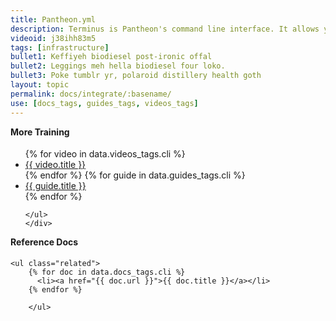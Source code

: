 ```yaml
---
title: Pantheon.yml
description: Terminus is Pantheon's command line interface. It allows you to do everything in a terminal that you can do in the Dashboard. It is useful for scripting, automation, and integration.
videoid: j38ihh83m5
tags: [infrastructure]
bullet1: Keffiyeh biodiesel post-ironic offal
bullet2: Leggings meh hella biodiesel four loko.
bullet3: Poke tumblr yr, polaroid distillery health goth
layout: topic
permalink: docs/integrate/:basename/
use: [docs_tags, guides_tags, videos_tags]
---
```

  <div class="col-md-8">
  <div class="row">
  <h4 style="margin-top:0;">More Training</h4>
    <ul class="top-docs top-docs-2col">
    {% for video in data.videos_tags.cli %}
      <li><a href="{{ video.url }}"><i class="fa fa-video-camera"></i>   {{ video.title }}</a></li>
    {% endfor %}
    {% for guide in data.guides_tags.cli %}
    <li><a href="{{ guide.url }}">{{ guide.title }}</a></li>
    {% endfor %}


    </ul>
    </div>

  </div>

  <div class="col-md-4">
    <h4 style="margin-top:0;">Reference Docs</h4>

    <ul class="related">
        {% for doc in data.docs_tags.cli %}
          <li><a href="{{ doc.url }}">{{ doc.title }}</a></li>
        {% endfor %}

        </ul>

  </div>
